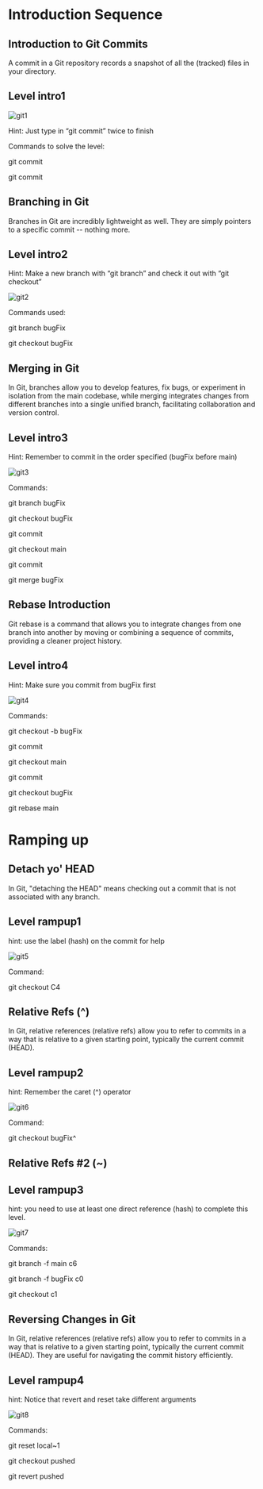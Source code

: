 # **Introduction Sequence**

## Introduction to Git Commits

A commit in a Git repository records a snapshot of all the (tracked) files in your directory.

## Level intro1

![git1](./git1.png)

Hint: Just type in “git commit” twice to finish

Commands to solve the level:

git commit

git commit


## Branching in Git

Branches in Git are incredibly lightweight as well. They are simply pointers to a specific commit -- nothing more.

## Level intro2

Hint: Make a new branch with “git branch” and check it out with “git checkout”

![git2](./git2.png)

Commands used:

git branch bugFix

git checkout bugFix


## Merging in Git

In Git, branches allow you to develop features, fix bugs, or experiment in isolation from the main codebase, while merging integrates changes from different branches into a single unified branch, facilitating collaboration and version control.

## Level intro3

Hint: Remember to commit in the order specified (bugFix before main)

![git3](./git3.png)

Commands:

git branch bugFix

git checkout bugFix

git commit

git checkout main

git commit

git merge bugFix


## Rebase Introduction

Git rebase is a command that allows you to integrate changes from one branch into another by moving or combining a sequence of commits, providing a cleaner project history.

## Level intro4

Hint: Make sure you commit from bugFix first

![git4](./git4.png)

Commands:

git checkout -b bugFix

git commit

git checkout main

git commit

git checkout bugFix

git rebase main




# **Ramping up**

## Detach yo' HEAD
In Git, "detaching the HEAD" means checking out a commit that is not associated with any branch.

## Level rampup1

hint: use the label (hash) on the commit for help

![git5](./git5.png)

Command:

git checkout C4


## Relative Refs (^)
In Git, relative references (relative refs) allow you to refer to commits in a way that is relative to a given starting point, typically the current commit (HEAD).

## Level rampup2

hint: Remember the caret (^) operator

![git6](./git6.png)

Command:

git checkout bugFix^


## Relative Refs #2 (~)

## Level rampup3

hint: you need to use at least one direct reference (hash) to complete this level.

![git7](./git7.png)

Commands:

git branch -f main c6

git branch -f bugFix c0

git checkout c1


## Reversing Changes in Git

In Git, relative references (relative refs) allow you to refer to commits in a way that is relative to a given starting point, typically the current commit (HEAD). They are useful for navigating the commit history efficiently.

## Level rampup4

hint: Notice that revert and reset take different arguments

![git8](./git8.png)

Commands:

git reset local~1

git checkout pushed

git revert pushed